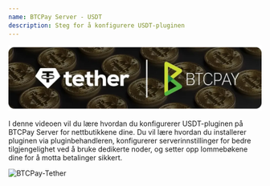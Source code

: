```yaml
---
name: BTCPay Server - USDT
description: Steg for å konfigurere USDT-pluginen
---
```

![cover](assets/cover.webp)

I denne videoen vil du lære hvordan du konfigurerer USDT-pluginen på BTCPay Server for nettbutikkene dine. Du vil lære hvordan du installerer pluginen via pluginbehandleren, konfigurerer serverinnstillinger for bedre tilgjengelighet ved å bruke dedikerte noder, og setter opp lommebøkene dine for å motta betalinger sikkert.

![BTCPay-Tether](https://youtu.be/hAymYr6YDMY)
